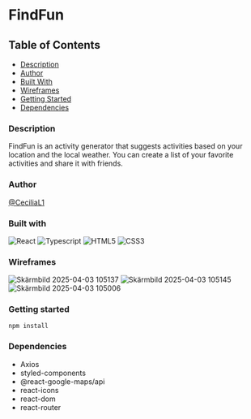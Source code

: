 # FindFun
## Table of Contents
- [Description](#description)
- [Author](#author)
- [Built With](#project-built-with)
- [Wireframes](#wireframes)
- [Getting Started](#start-project)
- [Dependencies](#dependencies)

### Description
FindFun is an activity generator that suggests activities based on your location and the local weather.
You can create a list of your favorite activities and share it with friends.

### Author
[@CeciliaL1](https://github.com/CeciliaL1)

### Built with

![React](https://img.shields.io/badge/react-%2320232a.svg?style=for-the-badge&logo=react&logoColor=%2361DAFB)
![Typescript](https://img.shields.io/badge/TypeScript-007ACC?style=for-the-badge&logo=typescript&logoColor=white)
![HTML5](https://img.shields.io/badge/html5-%23E34F26.svg?style=for-the-badge&logo=html5&logoColor=white)
![CSS3](https://img.shields.io/badge/css3-%231572B6.svg?style=for-the-badge&logo=css3&logoColor=white)



### Wireframes
![Skärmbild 2025-04-03 105137](https://github.com/user-attachments/assets/df76a7f1-c6c5-4f68-95c0-5f075e85df23)
![Skärmbild 2025-04-03 105145](https://github.com/user-attachments/assets/458ae860-670e-4b31-8532-eb3f544ea5cf)
![Skärmbild 2025-04-03 105006](https://github.com/user-attachments/assets/04cb9aef-e961-416f-878a-021b65b1aab3)


### Getting started

```
npm install
```

### Dependencies
- Axios
- styled-components
- @react-google-maps/api
- react-icons
- react-dom
- react-router







